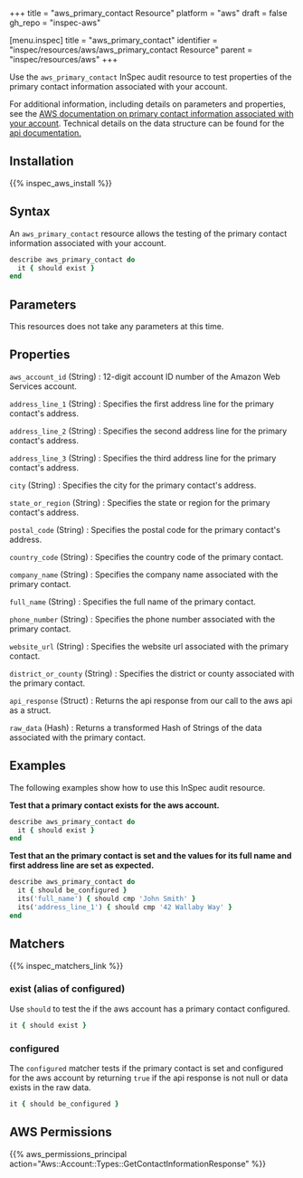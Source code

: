 +++
title = "aws_primary_contact Resource"
platform = "aws"
draft = false
gh_repo = "inspec-aws"

[menu.inspec]
title = "aws_primary_contact"
identifier = "inspec/resources/aws/aws_primary_contact Resource"
parent = "inspec/resources/aws"
+++

Use the `aws_primary_contact` InSpec audit resource to test properties of the primary contact information associated with your account.

For additional information, including details on parameters and properties, see the [AWS documentation on primary contact information associated with your account](https://docs.aws.amazon.com/accounts/latest/reference/manage-acct-update-contact-primary.html). Technical details on the data structure can be found for the [api documentation.](https://docs.aws.amazon.com/sdk-for-ruby/v3/api/Aws/Account/Client.html#get_contact_information-instance_method)

## Installation

{{% inspec_aws_install %}}

## Syntax

An `aws_primary_contact` resource allows the testing of the primary contact information associated with your account.

```ruby
describe aws_primary_contact do
  it { should exist }
end
```

## Parameters

This resources does not take any parameters at this time.

## Properties

`aws_account_id` (String)
: 12-digit account ID number of the Amazon Web Services account.

`address_line_1` (String)
: Specifies the first address line for the primary contact's address.

`address_line_2`  (String)
: Specifies the second address line for the primary contact's address.

`address_line_3` (String)
: Specifies the third address line for the primary contact's address.

`city` (String)
: Specifies the city for the primary contact's address.

`state_or_region` (String)
: Specifies the state or region for the primary contact's address.

`postal_code` (String)
: Specifies the postal code for the primary contact's address.

`country_code` (String)
: Specifies the country code of the primary contact.

`company_name` (String)
: Specifies the company name associated with the primary contact.

`full_name` (String)
: Specifies the full name of the primary contact.

`phone_number` (String)
: Specifies the phone number associated with the primary contact.

`website_url` (String)
: Specifies the website url associated with the primary contact.

`district_or_county` (String)
: Specifies the district or county associated with the primary contact.

`api_response` (Struct) 
: Returns the api response from our call to the aws api as a struct.

`raw_data` (Hash)
: Returns a transformed Hash of Strings of the data associated with the primary contact. 

## Examples

The following examples show how to use this InSpec audit resource.

**Test that a primary contact exists for the aws account.**

```ruby
describe aws_primary_contact do
  it { should exist }
end
```

**Test that an the primary contact is set and the values for its full name and first address line are set as expected.**

```ruby
describe aws_primary_contact do
  it { should be_configured }
  its('full_name') { should cmp 'John Smith' }
  its('address_line_1') { should cmp '42 Wallaby Way' }
end
```

## Matchers

{{% inspec_matchers_link %}}

### exist (alias of configured)

Use `should` to test the if the aws account has a primary contact configured.

```ruby
it { should exist }
```

### configured

The `configured` matcher tests if the primary contact is set and configured for the aws account by returning `true` if the api response is not null or data exists in the raw data.

```ruby
it { should be_configured }
```

## AWS Permissions

{{% aws_permissions_principal action="Aws::Account::Types::GetContactInformationResponse" %}}